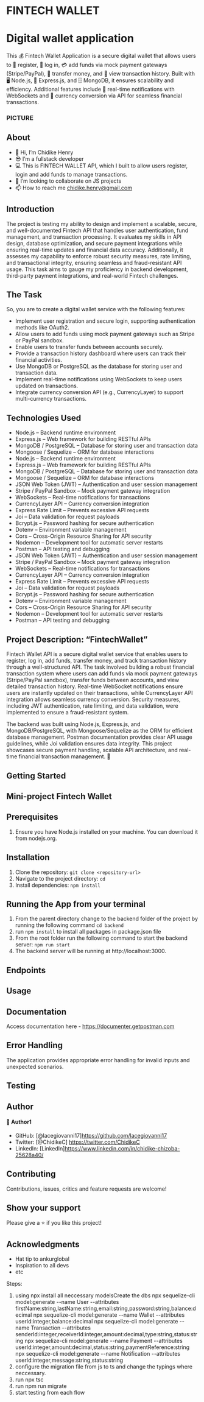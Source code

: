 # FINTECH WALLET
# Digital wallet application
This 💰 Fintech Wallet Application is a secure digital wallet that allows users to 🔐 register, 🔑 log in, 💳 add funds via mock payment gateways (Stripe/PayPal), 
💸 transfer money, and 📜 view transaction history. Built with 🖥️ Node.js, 🚀 Express.js, and 🗄️ MongoDB, it ensures scalability and efficiency. 
Additional features include 🔔 real-time notifications with WebSockets and 💱 currency conversion via API for seamless financial transactions.

### PICTURE

## About 
* 👋 Hi, I’m Chidike Henry
* 😎 I’m a fullstack developer
* 💻 This is FINTECH WALLET API, which I built to allow users register, login and add funds to manage transactions. 
* 💞️ I’m looking to collaborate on JS projects
* 📫 How to reach me chidike.henry@gmail.com


## Introduction
The project is testing my ability to design and implement a scalable, secure, and well-documented Fintech API that handles user authentication, 
fund management, and transaction processing. It evaluates my skills in API design, database optimization, and secure payment integrations 
while ensuring real-time updates and financial data accuracy. Additionally, it assesses my capability to enforce robust security measures, 
rate limiting, and transactional integrity, ensuring seamless and fraud-resistant API usage. This task aims to gauge my proficiency in backend development, 
third-party payment integrations, and real-world Fintech challenges.


## The Task
So, you are to create a digital wallet service with the following features:

* Implement user registration and secure login, supporting authentication methods like OAuth2.
* Allow users to add funds using mock payment gateways such as Stripe or PayPal sandbox.
* Enable users to transfer funds between accounts securely.
* Provide a transaction history dashboard where users can track their financial activities.
* Use MongoDB or PostgreSQL as the database for storing user and transaction data.
* Implement real-time notifications using WebSockets to keep users updated on transactions.
* Integrate currency conversion API (e.g., CurrencyLayer) to support multi-currency transactions.

## Technologies Used
* Node.js – Backend runtime environment
* Express.js – Web framework for building RESTful APIs
* MongoDB / PostgreSQL – Database for storing user and transaction data
* Mongoose / Sequelize – ORM for database interactions
* Node.js – Backend runtime environment
* Express.js – Web framework for building RESTful APIs
* MongoDB / PostgreSQL – Database for storing user and transaction data
* Mongoose / Sequelize – ORM for database interactions
* JSON Web Token (JWT) – Authentication and user session management
* Stripe / PayPal Sandbox – Mock payment gateway integration
* WebSockets – Real-time notifications for transactions
* CurrencyLayer API – Currency conversion integration
* Express Rate Limit – Prevents excessive API requests
* Joi – Data validation for request payloads
* Bcrypt.js – Password hashing for secure authentication
* Dotenv – Environment variable management
* Cors – Cross-Origin Resource Sharing for API security
* Nodemon – Development tool for automatic server restarts
* Postman – API testing and debugging
* JSON Web Token (JWT) – Authentication and user session management
* Stripe / PayPal Sandbox – Mock payment gateway integration
* WebSockets – Real-time notifications for transactions
* CurrencyLayer API – Currency conversion integration
* Express Rate Limit – Prevents excessive API requests
* Joi – Data validation for request payloads
* Bcrypt.js – Password hashing for secure authentication
* Dotenv – Environment variable management
* Cors – Cross-Origin Resource Sharing for API security
* Nodemon – Development tool for automatic server restarts
* Postman – API testing and debugging



## Project Description: “FintechWallet”

Fintech Wallet API is a secure digital wallet service that enables users to register, log in, add funds, transfer money, and track transaction history through a well-structured API.
The task involved building a robust financial transaction system where users can add funds via mock payment gateways (Stripe/PayPal sandbox), transfer funds between accounts,
and view detailed transaction history. Real-time WebSocket notifications ensure users are instantly updated on their transactions, 
while CurrencyLayer API integration allows seamless currency conversion. Security measures, including JWT authentication, rate limiting, and data validation, 
were implemented to ensure a fraud-resistant system.

The backend was built using Node.js, Express.js, and MongoDB/PostgreSQL, with Mongoose/Sequelize as the ORM for efficient database management. 
Postman documentation provides clear API usage guidelines, while Joi validation ensures data integrity. This project showcases secure payment handling, 
scalable API architecture, and real-time financial transaction management. 🚀

## Getting Started
## Mini-project   Fintech Wallet

## Prerequisites
1. Ensure you have Node.js installed on your machine. You can download it from nodejs.org.

## Installation
1. Clone the repository: `git clone <repository-url>`
2. Navigate to the project directory: `cd `
3. Install dependencies: `npm install`

## Running the App from your terminal
1. From the parent directory change to the backend folder of the project by running the following command `cd backend`
2. run `npm install` to install all packages in package.json file
3. From the root folder run the following command to start the backend server: `npm run start` 
4. The backend server will be running at http://localhost:3000.

## Endpoints


## Usage

## Documentation
Access documentation here - https://documenter.getpostman.com

## Error Handling
The application provides appropriate error handling for invalid inputs and unexpected scenarios.

## Testing

## Author

#### 👤 Author1
- GitHub: [@lacegiovanni17]https://github.com/lacegiovanni17
- Twitter: [@ChidikeC] https://twitter.com/ChidikeC
- LinkedIn: [LinkedIn]https://www.linkedin.com/in/chidike-chizoba-25628a40/

## Contributing 
Contributions, issues, critics and feature requests are welcome!

## Show your support
Please give a ⭐️ if you like this project! 

## Acknowledgments
- Hat tip to ankurglobal
- Inspiration to all devs
- etc


Steps: 
1. using npx install all neccessary modelsCreate the dbs
npx sequelize-cli model:generate --name User --attributes firstName:string,lastName:string,email:string,password:string,balance:decimal
npx sequelize-cli model:generate --name Wallet --attributes userId:integer,balance:decimal
npx sequelize-cli model:generate --name Transaction --attributes senderId:integer,receiverId:integer,amount:decimal,type:string,status:string
npx sequelize-cli model:generate --name Payment --attributes userId:integer,amount:decimal,status:string,paymentReference:string
npx sequelize-cli model:generate --name Notification --attributes userId:integer,message:string,status:string
2. configure the migration file from js to ts and change the typings where neccessary. 
3. run npx tsc
4. run npm run migrate
5. start testing from each flow 